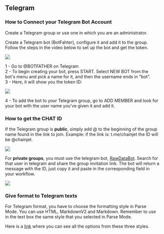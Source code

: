 ## Telegram

### How to Connect your Telegram Bot Account

Create a Telegram group or use one in which you are an administrator.

Create a Telegram bot (BotFahter), configure it and add it to the group. Follow the steps in the video below to set up the bot and get the token.

![](https://miro.medium.com/max/720/1*-_FL6sIORFNFmvcS2vjcCQ.gif)

1 - Go to @BOTFATHER on Telegram  
2 - To begin creating your bot, press START. Select NEW BOT from the bot's menu and pick a name for it, and then the username ends in "bot".  
3 - Here, it will show you the token ID:

![](https://i.imgur.com/LKyMRgX.jpeg)

4 - To add the bot to your Telegram group, go to ADD MEMBER and look for your bot with the user name you've given it and add it.

### How to get the CHAT ID

If the Telegram group is **public**, simply add @ to the beginning of the group name found in the link to join. Example: if the link is: t.me/chainjet the ID will be @chainjet.

![](https://i.imgur.com/gNe4ZgP.jpg)

For **private groups**, you must use the telegram bot, [RawDataBot](https://t.me/raw_data_bot). Search for that user in telegram and share the group invitation link. The bot will return a message with the ID, just copy it and paste in the corresponding field in your workflow.

![](https://i.imgur.com/4R9OPKQ.png)

### Give format to Telegram texts

For Telegram format, you have to choose the formatting style in Parse Mode. You can use HTML, MarkdownV2 and Markdown. Remember to use in the text box the same style that you selected in Parse Mode.

Here is a [link](https://core.telegram.org/bots/api#formatting-options) where you can see all the options from these three styles.